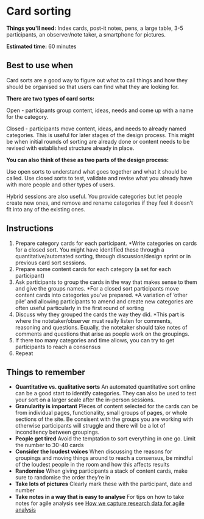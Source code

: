 # Card sorting

**Things you'll need:** Index cards, post-it notes, pens, a large table, 3-5 participants, an observer/note taker, a smartphone for pictures. 

**Estimated time:** 60 minutes

## Best to use when
Card sorts are a good way to figure out what to call things and how they should be organised so that users can find what they are looking for. 

**There are two types of card sorts:**

Open - participants group content, ideas, needs and come up with a name for the category. 

Closed - participants move content, ideas, and needs to already named categories. This is useful for later stages of the design process. This might be when initial rounds of sorting are already done or content needs to be revised with established structure already in place.

**You can also think of these as two parts of the design process:**

Use open sorts to understand what goes together and what it should be called. 
Use closed sorts to test, validate and revise what you already have with more people and other types of users. 

Hybrid sessions are also useful. You provide categories but let people create new ones, and remove and rename categories if they feel it doesn’t fit into any of the existing ones.

## Instructions

1. Prepare category cards for each participant. *Write categories on cards for a closed sort. You might have identified these through a quantitative/automated sorting, through discussion/design sprint or in previous card sort sessions.
2. Prepare some content cards for each category (a set for each participant)
3. Ask participants to group the cards in the way that makes sense to them and give the groups names. *For a closed sort participants move content cards into categories you’ve prepared. *A variation of ‘other pile’ and allowing participants to amend and create new categories are often useful particularly in the first round of sorting
4. Discuss why they grouped the cards the way they did. *This part is where the notetaker/observer must really listen for comments, reasoning and questions. Equally, the notetaker should take notes of comments and questions that arise as poeple work on the groupings.
5. If there too many categories and time allows, you can try to get participants to reach a consensus
6. Repeat

## Things to remember

- **Quantitative vs. qualitative sorts**
An automated quantitative sort online can be a good start to identify categories. They can also be used to test your sort on a larger scale after the in-person sessions.
- **Granularity is important**
PIeces of content selected for the cards can be from individual pages, functionality, small groups of pages, or whole sections of the site. Be consisent with the groups you are working with otherwise participants will struggle and there will be a lot of inconditency between groupings.
- **People get tired**
Avoid the temptation to sort everything in one go. Limit the number to 30-40 cards
- **Consider the loudest voices** 
When discussing the reasons for groupings and moving things around to reach a consensus, be mindful of the loudest people in the room and how this affects results
- **Randomise**
When giving participants a stack of content cards, make sure to randomise the order they’re in
- **Take lots of pictures**
Clearly mark these with the participant, date and number
- **Take notes in a way that is easy to analyse**
For tips on how to take notes for agile analysis see [How we capture research data for agile analysis](https://www.dxw.com/2016/12/how-we-capture-research-data-for-agile-analysis)
